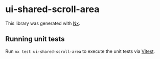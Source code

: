 # ui-shared-scroll-area

This library was generated with [Nx](https://nx.dev).

## Running unit tests

Run `nx test ui-shared-scroll-area` to execute the unit tests via [Vitest](https://vitest.dev/).
